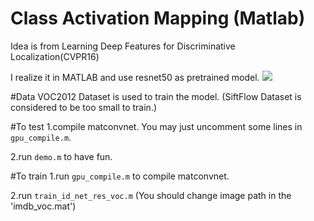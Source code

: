 # Class Activation Mapping (Matlab) 
Idea is from Learning Deep Features for Discriminative Localization(CVPR16)

I realize it in MATLAB and use resnet50 as pretrained model.
![](https://github.com/layumi/2016_Class_Activation_Mapping/blob/master/show.jpeg)

#Data
VOC2012 Dataset is used to train the model.
(SiftFlow Dataset is considered to be too small to train.)

#To test
1.compile matconvnet. You may just uncomment some lines in `gpu_compile.m`.

2.run `demo.m` to have fun.

#To train
1.run `gpu_compile.m`  to compile matconvnet.

2.run `train_id_net_res_voc.m`  (You should change image path in the 'imdb_voc.mat')
